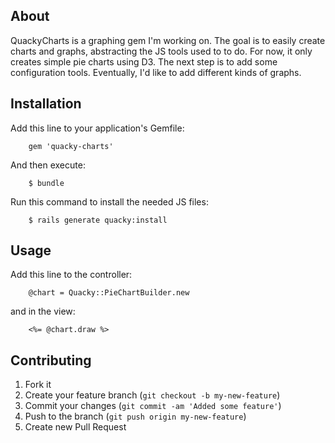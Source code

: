 ## About

QuackyCharts is a graphing gem I'm working on.  The goal is to easily create charts and graphs, abstracting the JS tools used to to do.  For now, it only creates simple pie charts using D3.  The next step is to add some configuration tools.  Eventually, I'd like to add different kinds of graphs.

## Installation

Add this line to your application's Gemfile:

		gem 'quacky-charts'

And then execute:

 		$ bundle

Run this command to install the needed JS files:

		$ rails generate quacky:install

## Usage

Add this line to the controller:

		@chart = Quacky::PieChartBuilder.new
		
and in the view:

		<%= @chart.draw %>
		
## Contributing

1. Fork it
2. Create your feature branch (`git checkout -b my-new-feature`)
3. Commit your changes (`git commit -am 'Added some feature'`)
4. Push to the branch (`git push origin my-new-feature`)
5. Create new Pull Request
